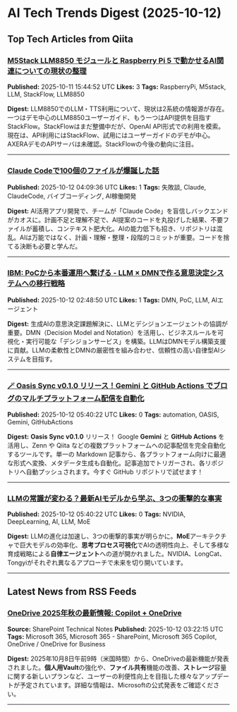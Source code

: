 # AI Tech Trends Digest (2025-10-12)


## Top Tech Articles from Qiita


### [M5Stack LLM8850 モジュールと Raspberry Pi 5 で動かせるAI関連についての現状の整理](https://qiita.com/uzuki_aoba/items/e69b8d3f03bb368199fa)
**Published:** 2025-10-11 15:44:52 UTC
**Likes:** 3
**Tags:** RaspberryPi, M5stack, LLM, StackFlow, LLM8850

**Digest:**
LLM8850でのLLM・TTS利用について、現状は2系統の情報源が存在。一つはデモ中心のLLM8850ユーザーガイド、もう一つはAPI提供を目指すStackFlow。StackFlowはまだ整備中だが、OpenAI API形式での利用を模索。現在は、API利用にはStackFlow、試用にはユーザーガイドのデモが中心。AXERAデモのAPIサーバは未確認。StackFlowの今後の動向に注目。

---

### [Claude Codeで100個のファイルが爆誕した話](https://qiita.com/ktdatascience/items/dcbf914e2f341564e7ef)
**Published:** 2025-10-12 04:09:36 UTC
**Likes:** 1
**Tags:** 失敗談, Claude, ClaudeCode, バイブコーディング, AI稼働開発

**Digest:**
AI活用アプリ開発で、チームが「Claude Code」を盲信しバックエンドがカオスに。計画不足と理解不足で、AI提案のコードを丸投げした結果、不要ファイルが蓄積し、コンテキスト肥大化。AIの能力低下も招き、リポジトリは混乱。AIは万能ではなく、計画・理解・整理・段階的コミットが重要。コードを捨てる決断も必要と学んだ。

---

### [IBM: PoCから本番運用へ繋げる - LLM × DMNで作る意思決定システムへの移行戦略](https://qiita.com/RepKuririn/items/03849082afa1c4f2350a)
**Published:** 2025-10-12 02:48:50 UTC
**Likes:** 1
**Tags:** DMN, PoC, LLM, AIエージェント

**Digest:**
生成AIの意思決定課題解決に、LLMとデシジョンエージェントの協調が重要。DMN（Decision Model and Notation）を活用し、ビジネスルールを可視化・実行可能な「デシジョンサービス」を構築。LLMはDMNモデル構築支援に貢献。LLMの柔軟性とDMNの厳密性を組み合わせ、信頼性の高い自律型AIシステムを目指す。

---

### [🪄 Oasis Sync v0.1.0 リリース！Gemini と GitHub Actions でブログのマルチプラットフォーム配信を自動化](https://qiita.com/Maki-HamarukiLab/items/2f1f61948334fd0d2e67)
**Published:** 2025-10-12 05:40:22 UTC
**Likes:** 0
**Tags:** automation, OASIS, Gemini, GitHubActions

**Digest:**
**Oasis Sync v0.1.0** リリース！ Google **Gemini** と **GitHub Actions** を活用し、Zenn や Qiita などの複数プラットフォームへの記事配信を完全自動化するツールです。単一の Markdown 記事から、各プラットフォーム向けに最適な形式へ変換、メタデータ生成も自動化。記事追加でトリガーされ、各リポジトリへ自動プッシュされます。今すぐ GitHub リポジトリで試せます！

---

### [LLMの常識が変わる？最新AIモデルから学ぶ、3つの衝撃的な事実](https://qiita.com/Maki-HamarukiLab/items/ba16ef4d1f5c5d05a903)
**Published:** 2025-10-12 05:40:22 UTC
**Likes:** 0
**Tags:** NVIDIA, DeepLearning, AI, LLM, MoE

**Digest:**
LLMの進化は加速し、3つの衝撃的事実が明らかに。**MoE**アーキテクチャで巨大モデルの効率化、**思考プロセス可視化**でAIの透明性向上、そして多様な育成戦略による**自律エージェント**への道が開かれました。NVIDIA、LongCat、Tongyiがそれぞれ異なるアプローチで未来を切り開いています。

---

## Latest News from RSS Feeds


### [OneDrive 2025年秋の最新情報: Copilot + OneDrive](https://shanqiai.lekumo.biz/sharepoint_technical_note/2025/10/onedrive-2025-c-d9e9.html)
**Source:** SharePoint Technical Notes
**Published:** 2025-10-12 03:22:15 UTC
**Tags:** Microsoft 365, Microsoft 365 - SharePoint, Microsoft 365 Copilot, OneDrive / OneDrive for Business

**Digest:**
2025年10月8日午前9時（米国時間）から、OneDriveの最新機能が発表されました。**個人用Vault**の強化や、**ファイル共有**機能の改善、**ストレージ**容量に関する新しいプランなど、ユーザーの利便性向上を目指した様々なアップデートが予定されています。詳細な情報は、Microsoftの公式発表をご確認ください。

---